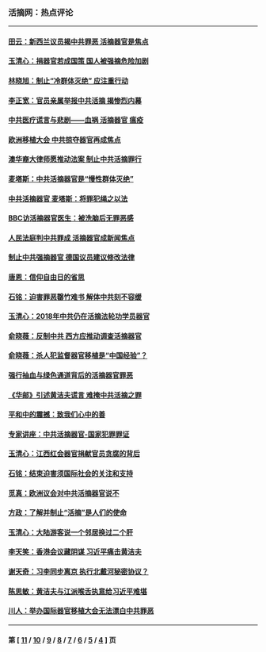 ### 活摘网：热点评论
---
#### [田云：新西兰议员揭中共罪恶 活摘器官是焦点](../../pages/nf5879/n13070629.md?09180430) 
#### [玉清心：捐器官若成国策 国人被强摘危险加剧](../../pages/nf5879/n12802713.md?09180430) 
#### [林晓旭：制止“冷群体灭绝” 应注重行动](../../pages/nf5879/n12779736.md?09180430) 
#### [李正宽：官员亲属举报中共活摘 揭惨烈内幕](../../pages/nf5879/n12684490.md?09180430) 
#### [中共医疗谎言与悲剧——血祸 活摘器官 瘟疫](../../pages/nf5879/n12372103.md?09180430) 
#### [欧洲移植大会 中共掠夺器官再成焦点](../../pages/nf5879/n11538883.md?09180430) 
#### [澳华裔大律师愿推动法案 制止中共活摘罪行](../../pages/nf5879/n11377039.md?09180430) 
#### [麦塔斯：中共活摘器官是“慢性群体灭绝”](../../pages/nf5879/n11350529.md?09180430) 
#### [中共活摘器官 麦塔斯：将罪犯绳之以法](../../pages/nf5879/n11347973.md?09180430) 
#### [BBC访活摘器官医生：被洗脑后无罪恶感](../../pages/nf5879/n11335935.md?09180430) 
#### [人民法庭判中共罪成 活摘器官成新闻焦点](../../pages/nf5879/n11331578.md?09180430) 
#### [制止中共强摘器官 德国议员建议修改法律](../../pages/nf5879/n11249451.md?09180430) 
#### [唐恩：信仰自由日的省思](../../pages/nf5879/n11003525.md?09180430) 
#### [石铭：迫害罪恶罄竹难书  解体中共刻不容缓](../../pages/nf5879/n10942855.md?09180430) 
#### [玉清心：2018年中共仍在活摘法轮功学员器官](../../pages/nf5879/n10914646.md?09180430) 
#### [俞晓薇：反制中共 西方应推动调查活摘器官](../../pages/nf5879/n10794671.md?09180430) 
#### [俞晓薇：杀人犯监督器官移植是“中国经验”？](../../pages/nf5879/n10466427.md?09180430) 
#### [强行抽血与绿色通道背后的活摘器官罪恶](../../pages/nf5879/n10004708.md?09180430) 
#### [《华邮》引述黄洁夫谎言 难掩中共活摘之罪](../../pages/nf5879/n9642309.md?09180430) 
#### [平和中的震撼：致我们心中的善](../../pages/nf5879/n9021123.md?09180430) 
#### [专家讲座：中共活摘器官-国家犯罪罪证](../../pages/nf5879/n8828153.md?09180430) 
#### [玉清心：江西红会器官捐献官员贪腐的背后](../../pages/nf5879/n8522122.md?09180430) 
#### [石铭：结束迫害须国际社会的关注和支持](../../pages/nf5879/n8443497.md?09180430) 
#### [觅真：欧洲议会对中共活摘器官说不](../../pages/nf5879/n8337486.md?09180430) 
#### [方政：了解并制止“活摘”是人们的使命](../../pages/nf5879/n8329214.md?09180430) 
#### [玉清心：大陆游客说一个邻居换过二个肝](../../pages/nf5879/n8291404.md?09180430) 
#### [李天笑：香港会议藏阴谋 习近平痛击黄洁夫](../../pages/nf5879/n8241459.md?09180430) 
#### [谢天奇：习李同步离京 执行北戴河秘密协议？](../../pages/nf5879/n8230418.md?09180430) 
#### [陈思敏：黄洁夫与江派喉舌执意给习近平难堪](../../pages/nf5879/n8222166.md?09180430) 
#### [川人：举办国际器官移植大会无法漂白中共罪恶](../../pages/nf5879/n8221121.md?09180430) 

---
#### 第 [ [11](./11.md?09180430) / [10](./10.md?09180430) / [9](./9.md?09180430) / [8](./8.md?09180430) / [7](./7.md?09180430) / [6](./6.md?09180430) / [5](./5.md?09180430) / [4](./4.md?09180430) ] 页
